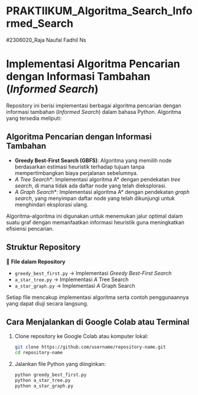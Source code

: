# PRAKTIIKUM_Algoritma_Search_Informed_Search
#2306020_Raja Naufal Fadhil Ns

# Implementasi Algoritma Pencarian dengan Informasi Tambahan (*Informed Search*)

Repository ini berisi implementasi berbagai algoritma pencarian dengan informasi tambahan (*Informed Search*) dalam bahasa Python. Algoritma yang tersedia meliputi:

## **Algoritma Pencarian dengan Informasi Tambahan**

- **Greedy Best-First Search (GBFS)**: Algoritma yang memilih node berdasarkan estimasi heuristik terhadap tujuan tanpa mempertimbangkan biaya perjalanan sebelumnya.
- **A* Tree Search**: Implementasi algoritma A* dengan pendekatan *tree search*, di mana tidak ada daftar node yang telah dieksplorasi.
- **A* Graph Search**: Implementasi algoritma A* dengan pendekatan *graph search*, yang menyimpan daftar node yang telah dikunjungi untuk menghindari eksplorasi ulang.

Algoritma-algoritma ini digunakan untuk menemukan jalur optimal dalam suatu graf dengan memanfaatkan informasi heuristik guna meningkatkan efisiensi pencarian.

## **Struktur Repository**

📂 **File dalam Repository**

- `greedy_best_first.py` → Implementasi *Greedy Best-First Search*  
- `a_star_tree.py` → Implementasi *A* Tree Search  
- `a_star_graph.py` → Implementasi *A* Graph Search  

Setiap file mencakup implementasi algoritma serta contoh penggunaannya yang dapat diuji secara langsung.

## **Cara Menjalankan di Google Colab atau Terminal**

1. Clone repository ke Google Colab atau komputer lokal:  
   ```bash
   git clone https://github.com/username/repository-name.git  
   cd repository-name  
   ```  
2. Jalankan file Python yang diinginkan:  
   ```bash
   python greedy_best_first.py  
   python a_star_tree.py  
   python a_star_graph.py  
   ```  


